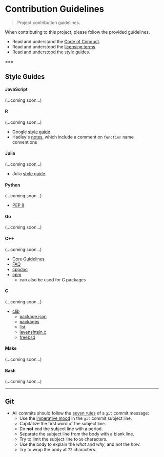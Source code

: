 Contribution Guidelines
===

> Project contribution guidelines.

When contributing to this project, please follow the provided guidelines.

* Read and understand the [Code of Conduct][code-of-conduct].
* Read and understood the [licensing terms][license].
* Read and understood the style guides.

===

## Style Guides

#### JavaScript

(...coming soon...)


#### R

(...coming soon...)

* Google [style guide](https://google.github.io/styleguide/Rguide.xml)
* Hadley's [notes](http://adv-r.had.co.nz/OO-essentials.html), which include a comment on `function` name conventions


#### Julia

(...coming soon...)

* Julia [style guide][julia-style-guide].


#### Python

(...coming soon...)

* [PEP 8](https://www.python.org/dev/peps/pep-0008/)


#### Go

(...coming soon...)


#### C++

(...coming soon...)

* [Core Guidelines](https://github.com/isocpp/CppCoreGuidelines)
* [FAQ](http://www.stroustrup.com/bs_faq2.html)
* [cppdoc](http://www.edparrish.net/common/cppdoc.html)
* [cpm](https://github.com/iauns/cpm)
  - can also be used for C packages


#### C

(...coming soon...)

* [clib](https://github.com/clibs/clib)
  * [package.json](https://github.com/clibs/clib/wiki/Explanation-of-package.json)
  * [packages](https://github.com/clibs/clib/wiki/Packages)
  * [list](https://github.com/clibs/list)
  * [levenshtein.c](https://github.com/wooorm/levenshtein.c)
  * [freebsd](https://www.freebsd.org/cgi/man.cgi?query=style&sektion=9)



#### Make

(...coming soon...)


#### Bash

(...coming soon...)


---

## Git

* All commits should follow the [seven rules][git-seven-rules] of a `git` commit message:
  - Use the [imperative mood][imperative-mood] in the `git` commit subject line.
  - Capitalize the first word of the subject line.
  - Do __not__ end the subject line with a period.
  - Separate the subject line from the body with a blank line.
  - Try to limit the subject line to `50` characters.
  - Use the body to explain the *what* and *why*, and not the *how*.
  - Try to wrap the body at `72` characters. 




<!-- <links> -->

[code-of-conduct]: https://github.com/stdlib-js/stdlib/blob/master/.github/CODE_OF_CONDUCT.md
[license]: https://github.com/stdlib-js/stdlib/blob/master/LICENSE

[git-seven-rules]: http://chris.beams.io/posts/git-commit/
[imperative-mood]: https://en.wikipedia.org/wiki/Imperative_mood

[julia-style-guide]: http://docs.julialang.org/en/release-0.4/manual/style-guide/

<!-- </links> -->
